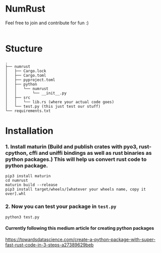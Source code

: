 # NumRust

Feel free to join and contribute for fun :)
<br></br>

# Stucture

```
.
├── numrust
│   ├── Cargo.lock
│   ├── Cargo.toml
│   ├── pyproject.toml
│   ├── python
│   │   └── numrust
│   │       └── __init__.py
│   ├── src
│   │   └── lib.rs (where your actual code goes)
│   └── test.py (this just test our stuff)
└── requirements.txt
```

# Installation

### 1. Install maturin (Build and publish crates with pyo3, rust-cpython, cffi and uniffi bindings as well as rust binaries as python packages.) This will help us convert rust code to python package.

```
pip3 install maturin
cd numrust
maturin build --release
pip3 install target/wheels/[whatever your wheels name, copy it over].whl
```

### 2. Now you can test your package in `test.py`

```
python3 test.py
```

#### Currently following this medium article for creating python packages

https://towardsdatascience.com/create-a-python-package-with-super-fast-rust-code-in-3-steps-a27389629beb
